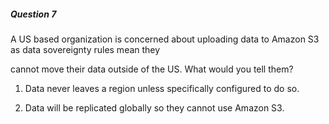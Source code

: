 ##### Question 7


A US based organization is concerned about uploading data to Amazon S3 as data sovereignty rules mean they


cannot move their data outside of the US. What would you tell them?


1. Data never leaves a region unless specifically configured to do so.

2. Data will be replicated globally so they cannot use Amazon S3.

